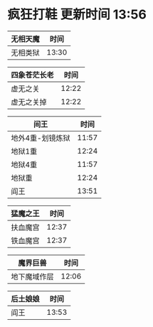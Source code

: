 # 疯狂打鞋 更新时间 13:56

| 无相天魔   | 时间    |
|--------|-------|
| 无相类狱 | 13:30 |

| 四象苍茫长老   | 时间    |
|--------|-------|
| 虚无之关 | 12:22 |
| 虚无之关掉 | 12:22 |

| 间王   | 时间    |
|--------|-------|
| 地外4重-划镜炼狱 | 11:57 |
| 地狱1重 | 12:24 |
| 地狱4重 | 11:57 |
| 地狱重 | 12:24 |
| 阎王 | 13:51 |

| 猛魔之王   | 时间    |
|--------|-------|
| 扶血魔宫 | 12:37 |
| 铁血魔宫 | 12:37 |

| 魔界巨兽   | 时间    |
|--------|-------|
| 地下魔域作层 | 12:06 |

| 后土娘娘   | 时间    |
|--------|-------|
| 阎王 | 13:53 |